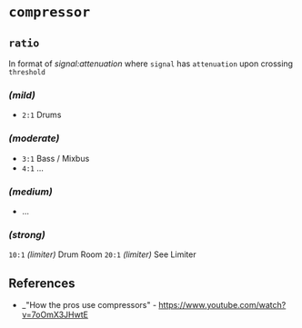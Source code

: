# `compressor`


## `ratio`

  In format of _signal:attenuation_ where `signal` has `attenuation` upon crossing `threshold`


### _(mild)_ 
  - `2:1` Drums


### _(moderate)_ 
  - `3:1` Bass / Mixbus
  - `4:1` ...


### _(medium)_ 
  - ...


### _(strong)_ 
  `10:1` _(limiter)_ Drum Room
  `20:1` _(limiter)_ See Limiter


## References

  - _"How the pros use compressors" - https://www.youtube.com/watch?v=7oOmX3JHwtE
